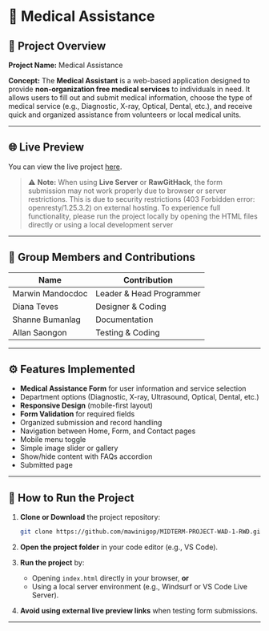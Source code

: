 
# 🏥 Medical Assistance

## 📘 Project Overview

**Project Name:** Medical Assistance

**Concept:**
The **Medical Assistant** is a web-based application designed to provide **non-organization free medical services** to individuals in need.
It allows users to fill out and submit medical information, choose the type of medical service (e.g., Diagnostic, X-ray, Optical, Dental, etc.), and receive quick and organized assistance from volunteers or local medical units.

---

## 🌐 Live Preview

You can view the live project [here](https://raw.githack.com/mawinigop/MIDTERM-PROJECT-WAD-1-RWD/main/html/index.html).

> ⚠️ **Note:** When using **Live Server** or **RawGitHack**, the form submission may not work properly due to browser or server restrictions.
> This is due to security restrictions (403 Forbidden error: openresty/1.25.3.2) on external hosting.
To experience full functionality, please run the project locally by opening the HTML files directly or using a local development server

---

## 👥 Group Members and Contributions

| Name             | Contribution             |
| ---------------- | ------------------------ |
| Marwin Mandocdoc | Leader & Head Programmer |
| Diana Teves      | Designer & Coding        |
| Shanne Bumanlag  | Documentation            |
| Allan Saongon    | Testing & Coding         |

---

## ⚙️ Features Implemented

* **Medical Assistance Form** for user information and service selection
* Department options (Diagnostic, X-ray, Ultrasound, Optical, Dental, etc.)
* **Responsive Design** (mobile-first layout)
* **Form Validation** for required fields
* Organized submission and record handling
* Navigation between Home, Form, and Contact pages
* Mobile menu toggle
* Simple image slider or gallery
* Show/hide content with FAQs accordion
* Submitted page

---

## 🚀 How to Run the Project

1. **Clone or Download** the project repository:

   ```bash
   git clone https://github.com/mawinigop/MIDTERM-PROJECT-WAD-1-RWD.git
   ```
2. **Open the project folder** in your code editor (e.g., VS Code).
3. **Run the project** by:
   * Opening `index.html` directly in your browser, **or**
   * Using a local server environment (e.g., Windsurf or VS Code Live Server).
4. **Avoid using external live preview links** when testing form submissions.

---


